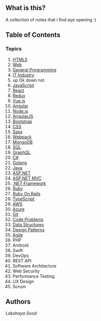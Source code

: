 ## What is this?

A collection of notes that i find eye opening :) 

## Table of Contents

### Topics

1. [HTML5](/topics/html5.md)
2. [Web](/topics/web.md)
3. [General Programming](/topics/general.md)
4. [IT Industry](/topics/IT_industry)
5. up Ok down not
6. [JavaScript](/topics/javascript.md)
7. [React](/topics/react.md)
8. [Redux](/topics/redux.md)
9. [Vue.js](/topics/vuejs.md)
10. [Angular](/topics/angular.md)
11. [Node.js](/topics/nodejs.md)
12. [AngularJS](/topics/angularjs.md)
13. [Bootstrap](/topics/bootstrap.md)
14. [CSS](/topics/css.md)
15. [Sass](/topics/sass.md)
16. [Webpack](/topics/webpack.md)
17. [MongoDB](/topics/mongodb.md)
18. [SQL](/topics/sql.md)
19. [GraphQL](/topics/graphql.md)
20. [C#](/topics/c.md)
21. [Golang](/topics/golang.md)
22. [Java](/topics/java.md)
23. [ASP.NET](/topics/asp.net.md)
24. [ASP.NET MVC](/topics/asp.net-mvc.md)
25. [.NET Framework](/topics/net-framework.md)
26. [Ruby](/topics/ruby.md)
27. [Ruby On Rails](/topics/ruby-on-rails.md)
28. [TypeScript](/topics/typeScript.md)
29. [AWS](/topics/aws.md)
30. [Azure](/topics/azure.md)
31. [Git](/topics/git.md)
32. [Code Problems](/topics/code-problems.md)
33. [Data Structures](/topics/data-structures.md)
34. [Design Patterns](/topics/design-patterns.md)
35. [Agile](/topics/agile.md)
36. PHP
37. Android
38. Swift
39. DevOps
40. REST API
41. Software Architecture
42. Web Security
43. Performance Testing
44. UX Design
45. Scrum

## Authors
*Lakshaya Sood*